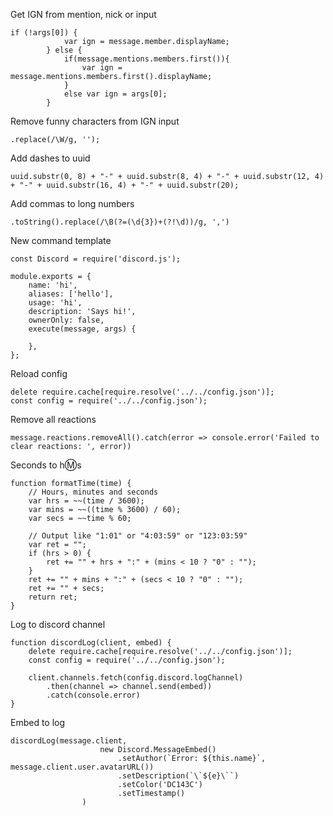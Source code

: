 Get IGN from mention, nick or input
```
if (!args[0]) {
			var ign = message.member.displayName;
		} else {
			if(message.mentions.members.first()){
				var ign = message.mentions.members.first().displayName;
			}
			else var ign = args[0];
		}
```

Remove funny characters from IGN input
```
.replace(/\W/g, '');
```

Add dashes to uuid
```
uuid.substr(0, 8) + "-" + uuid.substr(8, 4) + "-" + uuid.substr(12, 4) + "-" + uuid.substr(16, 4) + "-" + uuid.substr(20);
```

Add commas to long numbers
```
.toString().replace(/\B(?=(\d{3})+(?!\d))/g, ',')
```

New command template
```
const Discord = require('discord.js');

module.exports = {
    name: 'hi',
    aliases: ['hello'],
    usage: 'hi',
    description: 'Says hi!',
    ownerOnly: false,
    execute(message, args) {

    },
};
```

Reload config
```
delete require.cache[require.resolve('../../config.json')];
const config = require('../../config.json');
```

Remove all reactions
```
message.reactions.removeAll().catch(error => console.error('Failed to clear reactions: ', error))
```

Seconds to h:m:s
```
function formatTime(time) {
	// Hours, minutes and seconds
	var hrs = ~~(time / 3600);
	var mins = ~~((time % 3600) / 60);
	var secs = ~~time % 60;

	// Output like "1:01" or "4:03:59" or "123:03:59"
	var ret = "";
	if (hrs > 0) {
		ret += "" + hrs + ":" + (mins < 10 ? "0" : "");
	}
	ret += "" + mins + ":" + (secs < 10 ? "0" : "");
	ret += "" + secs;
	return ret;
}
```

Log to discord channel
```
function discordLog(client, embed) {
    delete require.cache[require.resolve('../../config.json')];
    const config = require('../../config.json');

    client.channels.fetch(config.discord.logChannel)
        .then(channel => channel.send(embed))
        .catch(console.error)
}
```

Embed to log
```
discordLog(message.client,
                    new Discord.MessageEmbed()
                        .setAuthor(`Error: ${this.name}`, message.client.user.avatarURL())
                        .setDescription(`\`${e}\``)
                        .setColor('DC143C')
                        .setTimestamp()
                )
```